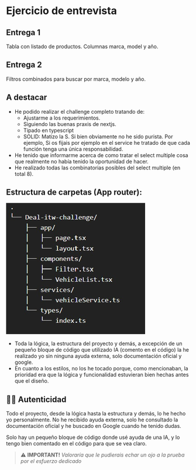 # Ejercicio de entrevista

## Entrega 1
Tabla con listado de productos. Columnas marca, model y año.

## Entrega 2
Filtros combinados para buscar por marca, modelo y año.

## A destacar
- He podido realizar el challenge completo tratando de: 
  - Ajustarme a los requerimientos.
  - Siguiendo las buenas praxis de nextjs. 
  - Tipado en typescript
  - SOLID: Matizo la S. Si bien obviamente no he sido purista. Por ejemplo, Si os fijais por ejemplo en el service he tratado de que cada función tenga una única responsabilidad.
- He tenido que informarme acerca de como tratar el select multiple cosa que realmente no había tenido la oportunidad de hacer.
- He realizado todas las combinatorias posibles del select multiple (en total 8).

## Estructura de carpetas (App router): 

![Estructura Carpetas](/public/dealcarChallenge.jpg)

- Toda la lógica, la estructura del proyecto y demás, a excepción de un pequeño bloque de código que utilizado IA (comento en el código) la he realizado yo sin ninguna ayuda externa, solo documentación oficial y google.
- En cuanto a los estilos, no los he tocado porque, como mencionaban, la prioridad era que la lógica y funcionalidad estuvieran bien hechas antes que el diseño.

## 🕵🏻 Autenticidad

Todo el proyecto, desde la lógica hasta la estructura y demás, lo he hecho yo personalmente. No he recibido ayuda externa, solo he consultado la documentación oficial y he buscado en Google cuando he tenido dudas.

Solo hay un pequeño bloque de código donde usé ayuda de una IA, y lo tengo bien comentado en el código para que se vea claro.


> ⚠️ **IMPORTANT!**
 _Valoraría que le pudierais echar un ojo a la prueba por el esfuerzo dedicado_

